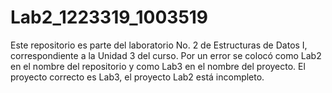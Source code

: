 # Lab2_1223319_1003519

Este repositorio es parte del laboratorio No. 2 de Estructuras de Datos I, correspondiente a la Unidad 3 del curso.
Por un error se colocó como Lab2 en el nombre del repositorio y como Lab3 en el nombre del proyecto. El proyecto correcto es Lab3, el proyecto Lab2 está incompleto.
